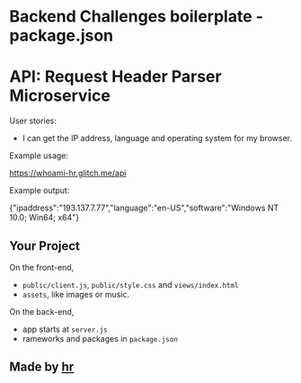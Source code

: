 # Backend Challenges boilerplate - package.json

API: Request Header Parser Microservice
=========================

User stories:

-  I can get the IP address, language and operating system for my browser.<br>


Example usage:

https://whoami-hr.glitch.me/api

Example output:

{"ipaddress":"193.137.7.77","language":"en-US","software":"Windows NT 10.0; Win64; x64"}


Your Project
------------

On the front-end,
- `public/client.js`, `public/style.css` and `views/index.html`
- `assets`, like images or music.

On the back-end,
- app starts at `server.js`
- rameworks and packages in `package.json`


Made by [hr](https://github.com/hrego/)
-------------------
